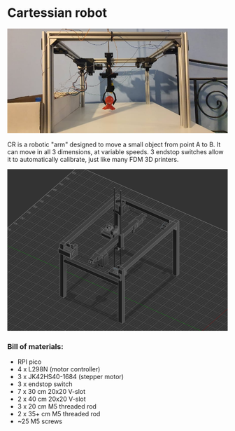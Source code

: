 # Cartessian robot

![](overwiew.jpg)  

CR is a robotic "arm" designed to move a small object from point A to B.
It can move in all 3 dimensions, at variable speeds.
3 endstop switches allow it to automatically calibrate, just like many FDM 3D printers.

![](render.png)  

### Bill of materials:

* RPI pico
* 4 x L298N (motor controller)
* 3 x JK42HS40-1684 (stepper motor)
* 3 x endstop switch
* 7 x 30 cm 20x20 V-slot
* 2 x 40 cm 20x20 V-slot
* 3 x 20 cm M5 threaded rod
* 2 x 35+ cm M5 threaded rod
* ~25 M5 screws

